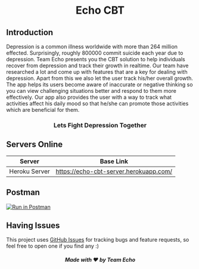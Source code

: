<div align="center">

# Echo CBT

</div>

## Introduction
<p>
Depression is a common illness worldwide with more than 264 million effected. Surprisingly, roughly 800000 commit suicide each year due to depression. Team Echo presents you the CBT solution to help individuals recover from depression and track their growth in realtime. Our team have researched a lot and come up with features that are a key for dealing with depression. Apart from this we also let the user track his/her overall growth. The app helps its users become aware of inaccurate or negative thinking so you can view challenging situations better and respond to them more effectively. Our app also provides the user with a way to track what activities affect his daily mood so  that he/she can promote those activities which are beneficial for them.
<div align="center">

### Lets Fight Depression Together
</div>
</p>

## Servers Online
|Server   |Base Link   |
|---|---|
| Heroku Server | https://echo-cbt-server.herokuapp.com/    |

## Postman
[![Run in Postman](https://run.pstmn.io/button.svg)](https://documenter.getpostman.com/view/7649159/T1DmDe9H)

## Having Issues
This project uses [GitHub Issues](https://github.com/sarthakpranesh/Echo_CBT_Server/issues) for tracking bugs and feature requests, so feel free to open one if you find any :)

<div align="center">

##### Made with ❤️ by Team Echo

</div>
